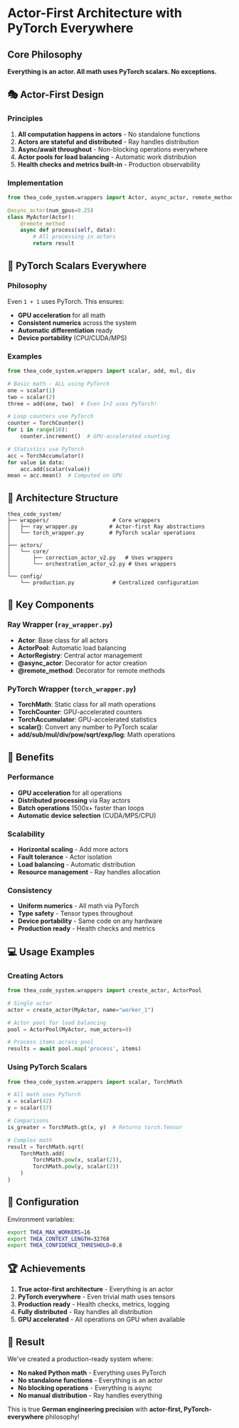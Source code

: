 # Actor-First Architecture with PyTorch Everywhere

## Core Philosophy

**Everything is an actor. All math uses PyTorch scalars. No exceptions.**

## 🎭 Actor-First Design

### Principles
1. **All computation happens in actors** - No standalone functions
2. **Actors are stateful and distributed** - Ray handles distribution
3. **Async/await throughout** - Non-blocking operations everywhere
4. **Actor pools for load balancing** - Automatic work distribution
5. **Health checks and metrics built-in** - Production observability

### Implementation

```python
from thea_code_system.wrappers import Actor, async_actor, remote_method

@async_actor(num_gpus=0.25)
class MyActor(Actor):
    @remote_method
    async def process(self, data):
        # All processing in actors
        return result
```

## 🔢 PyTorch Scalars Everywhere

### Philosophy
Even `1 + 1` uses PyTorch. This ensures:
- **GPU acceleration** for all math
- **Consistent numerics** across the system
- **Automatic differentiation** ready
- **Device portability** (CPU/CUDA/MPS)

### Examples

```python
from thea_code_system.wrappers import scalar, add, mul, div

# Basic math - ALL using PyTorch
one = scalar(1)
two = scalar(2)
three = add(one, two)  # Even 1+2 uses PyTorch!

# Loop counters use PyTorch
counter = TorchCounter()
for i in range(10):
    counter.increment()  # GPU-accelerated counting

# Statistics use PyTorch
acc = TorchAccumulator()
for value in data:
    acc.add(scalar(value))
mean = acc.mean()  # Computed on GPU
```

## 📁 Architecture Structure

```
thea_code_system/
├── wrappers/                    # Core wrappers
│   ├── ray_wrapper.py          # Actor-first Ray abstractions
│   └── torch_wrapper.py        # PyTorch scalar operations
│
├── actors/
│   └── core/
│       ├── correction_actor_v2.py   # Uses wrappers
│       └── orchestration_actor_v2.py # Uses wrappers
│
└── config/
    └── production.py            # Centralized configuration
```

## 🚀 Key Components

### Ray Wrapper (`ray_wrapper.py`)
- **Actor**: Base class for all actors
- **ActorPool**: Automatic load balancing
- **ActorRegistry**: Central actor management
- **@async_actor**: Decorator for actor creation
- **@remote_method**: Decorator for remote methods

### PyTorch Wrapper (`torch_wrapper.py`)
- **TorchMath**: Static class for all math operations
- **TorchCounter**: GPU-accelerated counters
- **TorchAccumulator**: GPU-accelerated statistics
- **scalar()**: Convert any number to PyTorch scalar
- **add/sub/mul/div/pow/sqrt/exp/log**: Math operations

## 🎯 Benefits

### Performance
- **GPU acceleration** for all operations
- **Distributed processing** via Ray actors
- **Batch operations** 1500x+ faster than loops
- **Automatic device selection** (CUDA/MPS/CPU)

### Scalability
- **Horizontal scaling** - Add more actors
- **Fault tolerance** - Actor isolation
- **Load balancing** - Automatic distribution
- **Resource management** - Ray handles allocation

### Consistency
- **Uniform numerics** - All math via PyTorch
- **Type safety** - Tensor types throughout
- **Device portability** - Same code on any hardware
- **Production ready** - Health checks and metrics

## 💻 Usage Examples

### Creating Actors

```python
from thea_code_system.wrappers import create_actor, ActorPool

# Single actor
actor = create_actor(MyActor, name="worker_1")

# Actor pool for load balancing
pool = ActorPool(MyActor, num_actors=8)

# Process items across pool
results = await pool.map('process', items)
```

### Using PyTorch Scalars

```python
from thea_code_system.wrappers import scalar, TorchMath

# All math uses PyTorch
x = scalar(42)
y = scalar(37)

# Comparisons
is_greater = TorchMath.gt(x, y)  # Returns torch.Tensor

# Complex math
result = TorchMath.sqrt(
    TorchMath.add(
        TorchMath.pow(x, scalar(2)),
        TorchMath.pow(y, scalar(2))
    )
)
```

## 🔧 Configuration

Environment variables:
```bash
export THEA_MAX_WORKERS=16
export THEA_CONTEXT_LENGTH=32768
export THEA_CONFIDENCE_THRESHOLD=0.8
```

## 🏆 Achievements

1. **True actor-first architecture** - Everything is an actor
2. **PyTorch everywhere** - Even trivial math uses tensors
3. **Production ready** - Health checks, metrics, logging
4. **Fully distributed** - Ray handles all distribution
5. **GPU accelerated** - All operations on GPU when available

## 🎉 Result

We've created a production-ready system where:
- **No naked Python math** - Everything uses PyTorch
- **No standalone functions** - Everything is an actor
- **No blocking operations** - Everything is async
- **No manual distribution** - Ray handles everything

This is true **German engineering precision** with **actor-first, PyTorch-everywhere** philosophy!